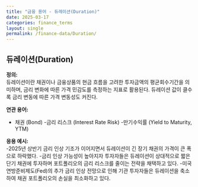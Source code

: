 ```yaml
---
title: "금융 용어 - 듀레이션(Duration)"
date: 2025-03-17
categories: finance_terms
layout: single
permalink: /finance-data/Duration/
---
```


## 듀레이션(Duration)

**정의:**  
듀레이션이란 채권이나 금융상품의 현금 흐름을 고려한 투자금액의 평균회수기간을 의미하며,
금리 변화에 따른 가격 민감도를 측정하는 지표로 활용된다. 
듀레이션 값이 클수록 금리 변동에 따른 가격 변동성도 커진다.


**연관 용어:**  
- 채권 (Bond)
-금리 리스크 (Interest Rate Risk)
-만기수익률 (Yield to Maturity, YTM)

**응용 예시:**  
-2025년 상반기 금리 인상 기조가 이어지면서 듀레이션이 긴 장기 채권의 가격이 큰 폭으로 하락했다.
-금리 인상 가능성이 높아지자 투자자들은 듀레이션이 상대적으로 짧은 단기 채권에 투자하며 
 포트폴리오의 금리 리스크를 줄이는 전략을 채택하고 있다.
-미국 연방준비제도(Fed)의 추가 금리 인상 전망으로 인해 
 기관 투자자들은 듀레이션을 축소하여 채권 포트폴리오의 손실을 최소화하고 있다.
